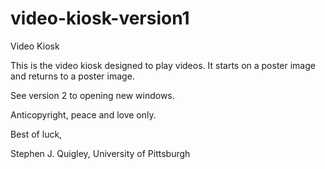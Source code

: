 # video-kiosk-version1
Video Kiosk


This is the video kiosk designed to play videos. It starts on a poster image and returns to a poster image. 

See version 2 to opening new windows. 

Anticopyright, peace and love only. 

Best of luck,

Stephen J. Quigley, University of Pittsburgh 
